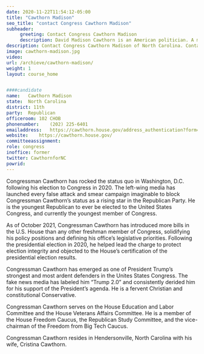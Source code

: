 ```yaml
---
date: 2020-11-22T11:54:12-05:00
title: "Cawthorn Madison"
seo_title: "contact Congress Cawthorn Madison"
subheader:
     greeting: Contact Congress Cawthorn Madison 
     description: David Madison Cawthorn is an American politician. A member of the Republican Party, Cawthorn is the U.S. Representative for North Carolina's 11th congressional district after winning the 2020 election. The district includes most of Western North Carolina.
description: Contact Congress Cawthorn Madison of North Carolina. Contact information for Cawthorn Madison includes email address, phone number, and mailing address.
image: cawthorn-madison.jpg
video: 
url: /archieve/cawthorn-madison/
weight: 1
layout: course_home


####candidate
name:	Cawthorn Madison
state:	North Carolina
district: 11th
party:	Republican
officeroom:	102 CHOB
phonenumber:	(202) 225-6401
emailaddress:	https://cawthorn.house.gov/address_authentication?form=/contact
website:	https://cawthorn.house.gov/
committeeassignment: 
role: congress
inoffice: former
twitter: CawthornforNC
powrid: 
---
```

Congressman Cawthorn has rocked the status quo in Washington, D.C. following his election to Congress in 2020. The left-wing media has launched every false attack and smear campaign imaginable to block Congressman Cawthorn’s status as a rising star in the Republican Party. He is the youngest Republican to ever be elected to the United States Congress, and currently the youngest member of Congress.

As of October 2021, Congressman Cawthorn has introduced more bills in the U.S. House than any other freshman member of Congress, solidifying his policy positions and defining his office’s legislative priorities. Following the presidential election in 2020, he helped lead the charge to protect election integrity and objected to the House’s certification of the presidential election results. 

Congressman Cawthorn has emerged as one of President Trump’s strongest and most ardent defenders in the Unites States Congress. The fake news media has labeled him “Trump 2.0” and consistently derided him for his support of the President’s agenda. He is a fervent Christian and constitutional Conservative.

Congressman Cawthorn serves on the House Education and Labor Committee and the House Veterans Affairs Committee. He is a member of the House Freedom Caucus, the Republican Study Committee, and the vice-chairman of the Freedom from Big Tech Caucus.

Congressman Cawthorn resides in Hendersonville, North Carolina with his wife, Cristina Cawthorn.